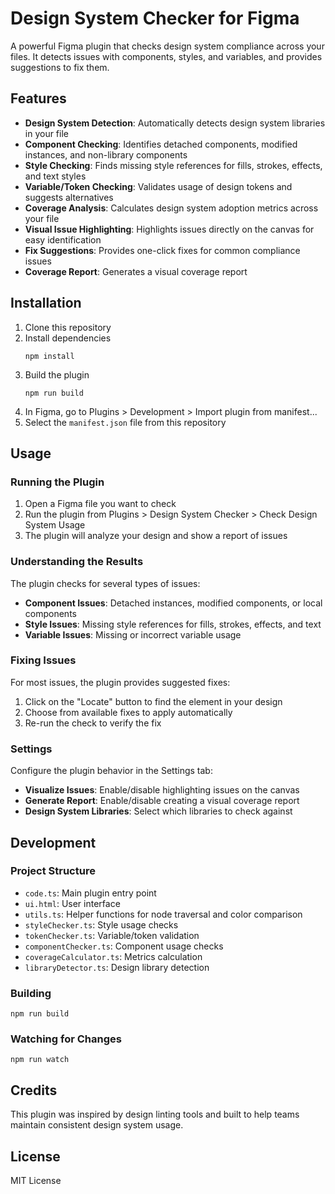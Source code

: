 # Design System Checker for Figma

A powerful Figma plugin that checks design system compliance across your files. It detects issues with components, styles, and variables, and provides suggestions to fix them.

## Features

- **Design System Detection**: Automatically detects design system libraries in your file
- **Component Checking**: Identifies detached components, modified instances, and non-library components
- **Style Checking**: Finds missing style references for fills, strokes, effects, and text styles
- **Variable/Token Checking**: Validates usage of design tokens and suggests alternatives
- **Coverage Analysis**: Calculates design system adoption metrics across your file
- **Visual Issue Highlighting**: Highlights issues directly on the canvas for easy identification
- **Fix Suggestions**: Provides one-click fixes for common compliance issues
- **Coverage Report**: Generates a visual coverage report

## Installation

1. Clone this repository
2. Install dependencies
   ```
   npm install
   ```
3. Build the plugin
   ```
   npm run build
   ```
4. In Figma, go to Plugins > Development > Import plugin from manifest...
5. Select the `manifest.json` file from this repository

## Usage

### Running the Plugin

1. Open a Figma file you want to check
2. Run the plugin from Plugins > Design System Checker > Check Design System Usage
3. The plugin will analyze your design and show a report of issues

### Understanding the Results

The plugin checks for several types of issues:

- **Component Issues**: Detached instances, modified components, or local components
- **Style Issues**: Missing style references for fills, strokes, effects, and text
- **Variable Issues**: Missing or incorrect variable usage

### Fixing Issues

For most issues, the plugin provides suggested fixes:

1. Click on the "Locate" button to find the element in your design
2. Choose from available fixes to apply automatically
3. Re-run the check to verify the fix

### Settings

Configure the plugin behavior in the Settings tab:

- **Visualize Issues**: Enable/disable highlighting issues on the canvas
- **Generate Report**: Enable/disable creating a visual coverage report
- **Design System Libraries**: Select which libraries to check against

## Development

### Project Structure

- `code.ts`: Main plugin entry point
- `ui.html`: User interface
- `utils.ts`: Helper functions for node traversal and color comparison
- `styleChecker.ts`: Style usage checks
- `tokenChecker.ts`: Variable/token validation
- `componentChecker.ts`: Component usage checks
- `coverageCalculator.ts`: Metrics calculation
- `libraryDetector.ts`: Design library detection

### Building

```
npm run build
```

### Watching for Changes

```
npm run watch
```

## Credits

This plugin was inspired by design linting tools and built to help teams maintain consistent design system usage.

## License

MIT License